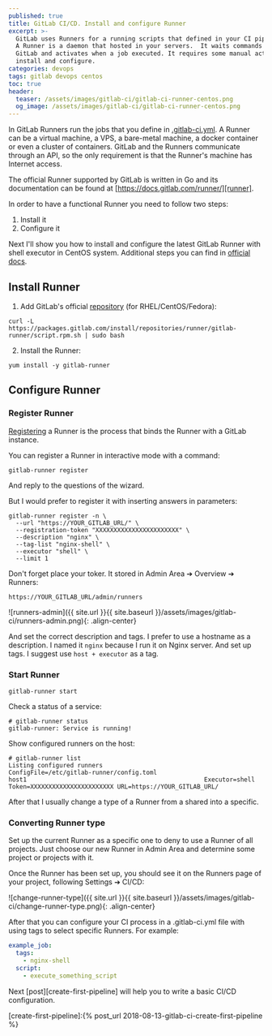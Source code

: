 ```yaml
---
published: true
title: GitLab CI/CD. Install and configure Runner
excerpt: >-
  GitLab uses Runners for a running scripts that defined in your CI pipeline.
  A Runner is a daemon that hosted in your servers.  It waits commands from
  GitLab and activates when a job executed. It requires some manual actions to
  install and configure.
categories: devops
tags: gitlab devops centos
toc: true
header:
  teaser: /assets/images/gitlab-ci/gitlab-ci-runner-centos.png
  og_image: /assets/images/gitlab-ci/gitlab-ci-runner-centos.png
---
```


In GitLab Runners run the jobs that you define in [.gitlab-ci.yml][gitlab-ci.yml].
A Runner can be a virtual machine, a VPS, a bare-metal machine, a docker container
or even a cluster of containers. GitLab and the Runners communicate through an API,
so the only requirement is that the Runner's machine has Internet access.

The official Runner supported by GitLab is written in Go and its documentation
can be found at [https://docs.gitlab.com/runner/][runner].

In order to have a functional Runner you need to follow two steps:
1. Install it
2. Configure it

Next I'll show you how to install and configure the latest GitLab Runner with
shell executor in CentOS system. Additional steps you can find in
[official docs](https://docs.gitlab.com/runner/install/index.html).

## Install Runner

1. Add GitLab's official [repository][runner-repository] (for RHEL/CentOS/Fedora):
```
curl -L https://packages.gitlab.com/install/repositories/runner/gitlab-runner/script.rpm.sh | sudo bash
```

2. Install the Runner:
```
yum install -y gitlab-runner
```


## Configure Runner

### Register Runner

[Registering][register-runner] a Runner is the process that binds the Runner
with a GitLab instance.

You can register a Runner in interactive mode with a command:
```
gitlab-runner register
```

And reply to the questions of the wizard.

But I would prefer to register it with inserting answers in parameters:
```shell
gitlab-runner register -n \
  --url "https://YOUR_GITLAB_URL/" \
  --registration-token "XXXXXXXXXXXXXXXXXXXXXXX" \
  --description "nginx" \
  --tag-list "nginx-shell" \
  --executor "shell" \
  --limit 1
```

Don't forget place your toker. It stored in Admin Area ➔ Overview ➔ Runners:

`https://YOUR_GITLAB_URL/admin/runners`

![runners-admin]({{ site.url }}{{ site.baseurl }}/assets/images/gitlab-ci/runners-admin.png){: .align-center}

And set the correct description and tags. I prefer to use a hostname as a description.
I named it `nginx` because I run it on Nginx server. And set up tags.
I suggest use `host + executor` as a tag.

### Start Runner
```
gitlab-runner start
```

Check a status of a service:
```
# gitlab-runner status
gitlab-runner: Service is running!
```

Show configured runners on the host:
```
# gitlab-runner list
Listing configured runners                          ConfigFile=/etc/gitlab-runner/config.toml
host1                                                 Executor=shell Token=XXXXXXXXXXXXXXXXXXXXXXX URL=https://YOUR_GITLAB_URL/
```

After that I usually change a type of a Runner from a shared into a specific.

### Converting Runner type

Set up the current Runner as a specific one to deny to use a Runner of all projects.
Just choose our new Runner in Admin Area and determine some project or projects with it.

Once the Runner has been set up, you should see it on the Runners page of your
project, following Settings ➔ CI/CD:

![change-runner-type]({{ site.url }}{{ site.baseurl }}/assets/images/gitlab-ci/change-runner-type.png){: .align-center}



After that you can configure your CI process in a .gitlab-ci.yml file with
using tags to select specific Runners. For example:
```yaml
example_job:
  tags:
    - nginx-shell
  script:
    - execute_something_script
```

Next [post][create-first-pipeline] will help you to write a basic CI/CD configuration.

[gitlab-ci.yml]:https://docs.gitlab.com/ce/ci/yaml/README.html
[runner]:https://docs.gitlab.com/runner
[runner-repository]:https://docs.gitlab.com/runner/install/linux-repository.html
[register-runner]:https://docs.gitlab.com/runner/register

[create-first-pipeline]:{% post_url 2018-08-13-gitlab-ci-create-first-pipeline %}
